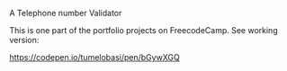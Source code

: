 A Telephone number Validator

This is one part of the portfolio projects on FreecodeCamp. See working version:

https://codepen.io/tumelobasi/pen/bGywXGQ
